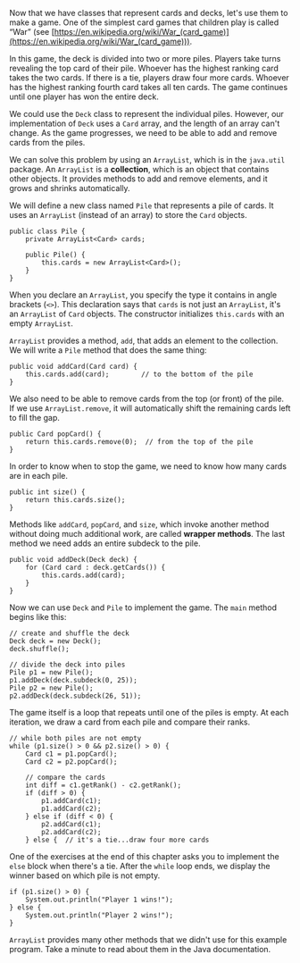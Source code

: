Now that we have classes that represent cards and decks, let's use them to make a game.
One of the simplest card games that children play is called “War” (see [https://en.wikipedia.org/wiki/War_(card_game)](https://en.wikipedia.org/wiki/War_(card_game))).

In this game, the deck is divided into two or more piles.
Players take turns revealing the top card of their pile.
Whoever has the highest ranking card takes the two cards.
If there is a tie, players draw four more cards.
Whoever has the highest ranking fourth card takes all ten cards.
The game continues until one player has won the entire deck.

We could use the `Deck` class to represent the individual piles.
However, our implementation of `Deck` uses a `Card` array, and the length of an array can't change.
As the game progresses, we need to be able to add and remove cards from the piles.


We can solve this problem by using an `ArrayList`, which is in the `java.util` package.
An `ArrayList` is a **collection**, which is an object that contains other objects.
It provides methods to add and remove elements, and it grows and shrinks automatically.



We will define a new class named `Pile` that represents a pile of cards.
It uses an `ArrayList` (instead of an array) to store the `Card` objects.

```code
public class Pile {
    private ArrayList<Card> cards;

    public Pile() {
        this.cards = new ArrayList<Card>();
    }
}
```


When you declare an `ArrayList`, you specify the type it contains in angle brackets (`<>`).
This declaration says that `cards` is not just an `ArrayList`, it's an `ArrayList` of `Card` objects.
The constructor initializes `this.cards` with an empty `ArrayList`.


`ArrayList` provides a method, `add`, that adds an element to the collection.
We will write a `Pile` method that does the same thing:

```code
public void addCard(Card card) {
    this.cards.add(card);        // to the bottom of the pile
}
```


We also need to be able to remove cards from the top (or front) of the pile.
If we use `ArrayList.remove`, it will automatically shift the remaining cards left to fill the gap.

```code
public Card popCard() {
    return this.cards.remove(0);  // from the top of the pile
}
```

In order to know when to stop the game, we need to know how many cards are in each pile.

```code
public int size() {
    return this.cards.size();
}
```


Methods like `addCard`, `popCard`, and `size`, which invoke another method without doing much additional work, are called **wrapper methods**.
The last method we need adds an entire subdeck to the pile.

```code
public void addDeck(Deck deck) {
    for (Card card : deck.getCards()) {
        this.cards.add(card);
    }
}
```

Now we can use `Deck` and `Pile` to implement the game.
The `main` method begins like this:

```code
// create and shuffle the deck
Deck deck = new Deck();
deck.shuffle();

// divide the deck into piles
Pile p1 = new Pile();
p1.addDeck(deck.subdeck(0, 25));
Pile p2 = new Pile();
p2.addDeck(deck.subdeck(26, 51));
```

The game itself is a loop that repeats until one of the piles is empty.
At each iteration, we draw a card from each pile and compare their ranks.

```code
// while both piles are not empty
while (p1.size() > 0 && p2.size() > 0) {
    Card c1 = p1.popCard();
    Card c2 = p2.popCard();

    // compare the cards
    int diff = c1.getRank() - c2.getRank();
    if (diff > 0) {
        p1.addCard(c1);
        p1.addCard(c2);
    } else if (diff < 0) {
        p2.addCard(c1);
        p2.addCard(c2);
    } else {  // it's a tie...draw four more cards
```

One of the exercises at the end of this chapter asks you to implement the `else` block when there's a tie.
After the `while` loop ends, we display the winner based on which pile is not empty.

```code
if (p1.size() > 0) {
    System.out.println("Player 1 wins!");
} else {
    System.out.println("Player 2 wins!");
}
```

`ArrayList` provides many other methods that we didn't use for this example program.
Take a minute to read about them in the Java documentation.